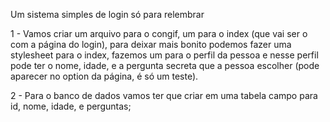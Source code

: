 Um sistema simples de login só para relembrar

1 - Vamos criar um arquivo para o congif, um para o index (que vai ser o com a página do login), para deixar mais bonito podemos fazer uma stylesheet para o index, fazemos um para o perfil da pessoa e nesse perfil pode ter o nome, idade, e a pergunta secreta que a pessoa escolher (pode aparecer no option da página, é só um teste).

2 - Para o banco de dados vamos ter que criar em uma tabela campo para id, nome, idade, e perguntas;
